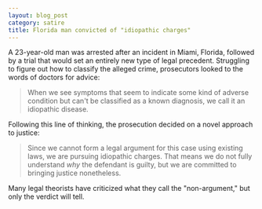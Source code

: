 ```yaml
---
layout: blog_post
category: satire
title: Florida man convicted of "idiopathic charges"
---
```


A 23-year-old man was arrested after an incident in Miami, Florida, followed by a trial that would set an entirely new type of legal precedent. Struggling to figure out how to classify the alleged crime, prosecutors looked to the words of doctors for advice:

> When we see symptoms that seem to indicate some kind of adverse condition but can't be classified as a known diagnosis, we call it an idiopathic disease.

Following this line of thinking, the prosecution decided on a novel approach to justice:

> Since we cannot form a legal argument for this case using existing laws, we are pursuing idiopathic charges. That means we do not fully understand *why* the defendant is guilty, but we are committed to bringing justice nonetheless.

Many legal theorists have criticized what they call the "non-argument," but only the verdict will tell.